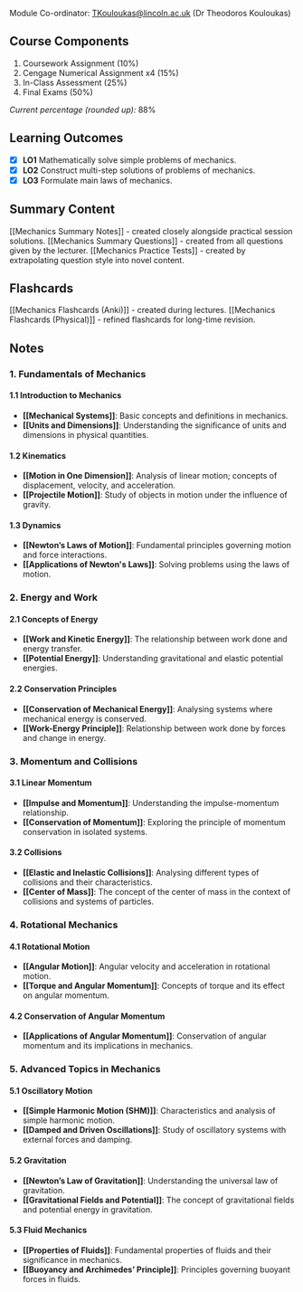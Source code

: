 Module Co-ordinator: TKouloukas@lincoln.ac.uk (Dr Theodoros Kouloukas)

## Course Components

1. Coursework Assignment (10%)
2. Cengage Numerical Assignment x4 (15%)
3. In-Class Assessment (25%)
4. Final Exams (50%)

*Current percentage (rounded up):* 88%

## Learning Outcomes

- [x] **LO1** Mathematically solve simple problems of mechanics.
- [x] **LO2** Construct multi-step solutions of problems of mechanics.
- [x] **LO3** Formulate main laws of mechanics.

## Summary Content

[[Mechanics Summary Notes]] - created closely alongside practical session solutions.
[[Mechanics Summary Questions]] - created from all questions given by the lecturer.
[[Mechanics Practice Tests]] - created by extrapolating question style into novel content.

## Flashcards

[[Mechanics Flashcards (Anki)]] - created during lectures.
[[Mechanics Flashcards (Physical)]] - refined flashcards for long-time revision.

## Notes

### 1. Fundamentals of Mechanics

#### 1.1 Introduction to Mechanics

- **[[Mechanical Systems]]**: Basic concepts and definitions in mechanics.
- **[[Units and Dimensions]]**: Understanding the significance of units and dimensions in physical quantities.

#### 1.2 Kinematics

- **[[Motion in One Dimension]]**: Analysis of linear motion; concepts of displacement, velocity, and acceleration.
- **[[Projectile Motion]]**: Study of objects in motion under the influence of gravity.

#### 1.3 Dynamics

- **[[Newton’s Laws of Motion]]**: Fundamental principles governing motion and force interactions.
- **[[Applications of Newton's Laws]]**: Solving problems using the laws of motion.

### 2. Energy and Work

#### 2.1 Concepts of Energy

- **[[Work and Kinetic Energy]]**: The relationship between work done and energy transfer.
- **[[Potential Energy]]**: Understanding gravitational and elastic potential energies.

#### 2.2 Conservation Principles

- **[[Conservation of Mechanical Energy]]**: Analysing systems where mechanical energy is conserved.
- **[[Work-Energy Principle]]**: Relationship between work done by forces and change in energy.

### 3. Momentum and Collisions

#### 3.1 Linear Momentum

- **[[Impulse and Momentum]]**: Understanding the impulse-momentum relationship.
- **[[Conservation of Momentum]]**: Exploring the principle of momentum conservation in isolated systems.

#### 3.2 Collisions

- **[[Elastic and Inelastic Collisions]]**: Analysing different types of collisions and their characteristics.
- **[[Center of Mass]]**: The concept of the center of mass in the context of collisions and systems of particles.

### 4. Rotational Mechanics

#### 4.1 Rotational Motion

- **[[Angular Motion]]**: Angular velocity and acceleration in rotational motion.
- **[[Torque and Angular Momentum]]**: Concepts of torque and its effect on angular momentum.

#### 4.2 Conservation of Angular Momentum

- **[[Applications of Angular Momentum]]**: Conservation of angular momentum and its implications in mechanics.

### 5. Advanced Topics in Mechanics

#### 5.1 Oscillatory Motion

- **[[Simple Harmonic Motion (SHM)]]**: Characteristics and analysis of simple harmonic motion.
- **[[Damped and Driven Oscillations]]**: Study of oscillatory systems with external forces and damping.

#### 5.2 Gravitation

- **[[Newton’s Law of Gravitation]]**: Understanding the universal law of gravitation.
- **[[Gravitational Fields and Potential]]**: The concept of gravitational fields and potential energy in gravitation.

#### 5.3 Fluid Mechanics

- **[[Properties of Fluids]]**: Fundamental properties of fluids and their significance in mechanics.
- **[[Buoyancy and Archimedes’ Principle]]**: Principles governing buoyant forces in fluids.